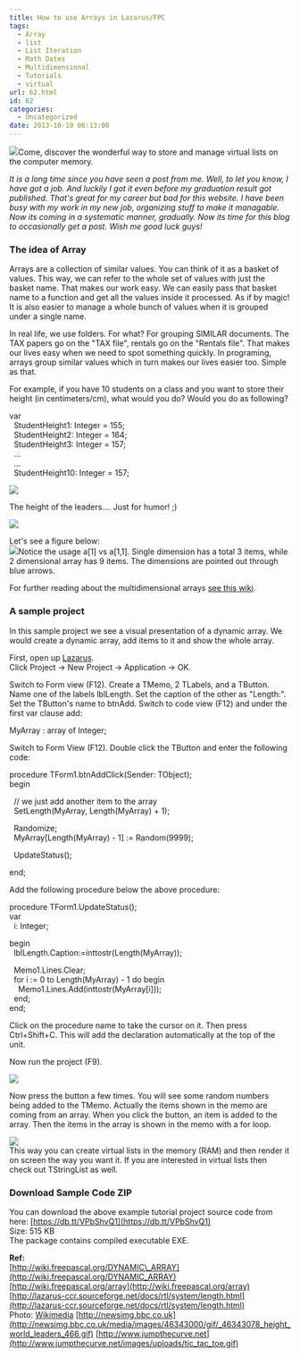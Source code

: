 ```yaml
---
title: How to use Arrays in Lazarus/FPC
tags:
  - Array
  - list
  - List Iteration
  - Math Dates
  - Multidimensional
  - Tutorials
  - virtual
url: 62.html
id: 62
categories:
  - Uncategorized
date: 2013-10-19 06:13:00
---
```


![](http://3.bp.blogspot.com/-X3eEVnQhXAg/UmIiSc6YuyI/AAAAAAAABQk/6Bp0EEOdo0c/s1600/arrays2.jpg)Come, discover the wonderful way to store and manage virtual lists on the computer memory.  
  
_It is a long time since you have seen a post from me. Well, to let you know, I have got a job. And luckily I got it even before my graduation result got published. That's great for my career but bad for this website. I have been busy with my work in my new job, organizing stuff to make it managable. Now its coming in a systematic manner, gradually. Now its time for this blog to occasionally get a post. Wish me good luck guys!_  
  

### The idea of Array

Arrays are a collection of similar values. You can think of it as a basket of values. This way, we can refer to the whole set of values with just the basket name. That makes our work easy. We can easily pass that basket name to a function and get all the values inside it processed. As if by magic! It is also easier to manage a whole bunch of values when it is grouped under a single name.  
  
In real life, we use folders. For what? For grouping SIMILAR documents. The TAX papers go on the "TAX file", rentals go on the "Rentals file". That makes our lives easy when we need to spot something quickly. In programing, arrays group similar values which in turn makes our lives easier too. Simple as that.  
  
For example, if you have 10 students on a class and you want to store their height (in centimeters/cm), what would you do? Would you do as following?  

var  
  StudentHeight1: Integer = 155;  
  StudentHeight2: Integer = 164;  
  StudentHeight3: Integer = 157;  
  ...  
  ...  
  StudentHeight10: Integer = 157;

  
  

[![](http://4.bp.blogspot.com/-BvaCJTbKEj4/UmIffhtyLbI/AAAAAAAABQI/1HrmW7C34Z0/s1600/_46343078_height_world_leaders_466.gif)](http://4.bp.blogspot.com/-BvaCJTbKEj4/UmIffhtyLbI/AAAAAAAABQI/1HrmW7C34Z0/s1600/_46343078_height_world_leaders_466.gif)

The height of the leaders.... Just for humor! ;)

![](http://1.bp.blogspot.com/-i-m-qhGWytk/UmIdSvEIXRI/AAAAAAAABP4/VRtb4s_EYHY/s1600/tic_tac_toe.gif)  
  
Let's see a figure below:  
![](http://3.bp.blogspot.com/-xAK1gGZbFhA/UmIcaZe_ehI/AAAAAAAABPw/tt9FwinvHfw/s1600/Arrays-fpc-lazarus.gif)Notice the usage a\[1\] vs a\[1,1\]. Single dimension has a total 3 items, while 2 dimensional array has 9 items. The dimensions are pointed out through blue arrows.  
  
For further reading about the multidimensional arrays [see this wiki](http://wiki.freepascal.org/Multidimensional_arrays).  
  

### A sample project

In this sample project we see a visual presentation of a dynamic array. We would create a dynamic array, add items to it and show the whole array.  
  
First, open up [Lazarus](http://www.lazarus.freepascal.org/).  
Click Project -> New Project -> Application -> OK.  
  
Switch to Form view (F12). Create a TMemo, 2 TLabels, and a TButton. Name one of the labels lblLength. Set the caption of the other as "Length:". Set the TButton's name to btnAdd. Switch to code view (F12) and under the first var clause add:  
  
MyArray : array of Integer;  
  
Switch to Form View (F12). Double click the TButton and enter the following code:  
  

procedure TForm1.btnAddClick(Sender: TObject);  
begin  
  
  // we just add another item to the array  
  SetLength(MyArray, Length(MyArray) + 1);  
  
  Randomize;  
  MyArray\[Length(MyArray) - 1\] := Random(9999);  
  
  UpdateStatus();  
  
end;

  
Add the following procedure below the above procedure:  
  

procedure TForm1.UpdateStatus();  
var  
  i: Integer;  
  
begin  
  lblLength.Caption:=inttostr(Length(MyArray));  
  
  Memo1.Lines.Clear;  
  for i := 0 to Length(MyArray) - 1 do begin  
    Memo1.Lines.Add(inttostr(MyArray\[i\]));  
  end;  
end;

  
Click on the procedure name to take the cursor on it. Then press Ctrl+Shift+C. This will add the declaration automatically at the top of the unit.  
  
Now run the project (F9).  
  
![](http://2.bp.blogspot.com/-jB753i8jDiQ/UmIgJ6cxHUI/AAAAAAAABQQ/-FOZnZrzx9k/s1600/array-lazarus-program-code.gif)  
  
Now press the button a few times. You will see some random numbers being added to the TMemo. Actually the items shown in the memo are coming from an array. When you click the button, an item is added to the array. Then the items in the array is shown in the memo with a for loop.  
  
![](http://4.bp.blogspot.com/-BXSI4TujnW8/UmIggUfXt4I/AAAAAAAABQY/Grj5Lw7UJVI/s1600/array-lazarus-program-code2.gif)  
This way you can create virtual lists in the memory (RAM) and then render it on screen the way you want it. If you are interested in virtual lists then check out TStringList as well.  
  

### Download Sample Code ZIP

You can download the above example tutorial project source code from here: [https://db.tt/VPbShvQ1](https://db.tt/VPbShvQ1)  
Size: 515 KB  
The package contains compiled executable EXE.  
  
  
**Ref:**  
[http://wiki.freepascal.org/DYNAMIC\_ARRAY](http://wiki.freepascal.org/DYNAMIC_ARRAY)  
[http://wiki.freepascal.org/array](http://wiki.freepascal.org/array)  
[http://lazarus-ccr.sourceforge.net/docs/rtl/system/length.html](http://lazarus-ccr.sourceforge.net/docs/rtl/system/length.html)  
Photo: [Wikimedia](http://upload.wikimedia.org/wikipedia/commons/b/bf/CPT-programming-array.svg) [http://newsimg.bbc.co.uk](http://newsimg.bbc.co.uk/media/images/46343000/gif/_46343078_height_world_leaders_466.gif) [http://www.jumpthecurve.net](http://www.jumpthecurve.net/images/uploads/tic_tac_toe.gif)